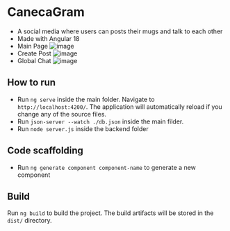 # CanecaGram

- A social media where users can posts their mugs and talk to each other
- Made with Angular 18
- Main Page
![image](https://github.com/user-attachments/assets/46e9cafe-de62-494e-a358-2833cc8f475e)
- Create Post
![image](https://github.com/user-attachments/assets/0709557a-72e4-4b99-a1ef-0a46ddd5089b)
- Global Chat
![image](https://github.com/user-attachments/assets/2b2d1541-6b66-4a30-b127-01ffb497aa88)

## How to run

- Run `ng serve` inside the main folder. Navigate to `http://localhost:4200/`. The application will automatically reload if you change any of the source files.
- Run `json-server --watch ./db.json` inside the main filder.
- Run `node server.js` inside the backend folder

## Code scaffolding

- Run `ng generate component component-name` to generate a new component

## Build

Run `ng build` to build the project. The build artifacts will be stored in the `dist/` directory.

